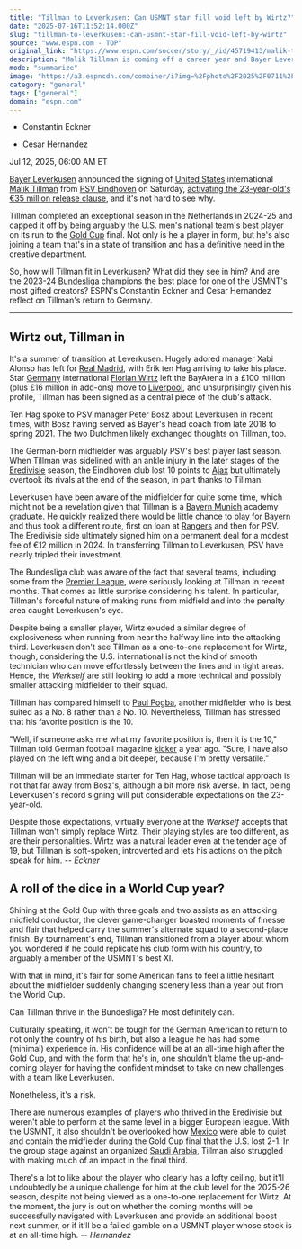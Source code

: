 ```yaml
---
title: "Tillman to Leverkusen: Can USMNT star fill void left by Wirtz?"
date: "2025-07-16T11:52:14.000Z"
slug: "tillman-to-leverkusen:-can-usmnt-star-fill-void-left-by-wirtz"
source: "www.espn.com - TOP"
original_link: "https://www.espn.com/soccer/story/_/id/45719413/malik-tillman-bayer-leverkusen-usmnt-star-fill-void-left-florian-wirtz"
description: "Malik Tillman is coming off a career year and Bayer Leverkusen are in transition. Is this a perfect match?"
mode: "summarize"
image: "https://a3.espncdn.com/combiner/i?img=%2Fphoto%2F2025%2F0711%2Fr1517858_1296x729_16%2D9.jpg"
category: "general"
tags: ["general"]
domain: "espn.com"
---
```

<div id="readability-page-1" class="page"><div><div><ul><li><p>Constantin Eckner</p></li><li><p>Cesar Hernandez</p></li></ul><p><span>Jul 12, 2025, 06:00 AM ET</span></p></div><p><a data-clubhouse-guid="483ec574-cb09-6d8f-e308-302d5d695d70" href="https://www.espn.com/soccer/team?id=131">Bayer Leverkusen</a> announced the signing of <a data-clubhouse-guid="e6b65d49-258c-b730-b7db-df75c6b1f714" href="https://www.espn.com/soccer/team?id=660">United States</a> international <a data-player-guid="fae326e6-8649-3a52-b980-b6ae39ea88e3" href="http://espn.com/soccer/player/_/id/301416/malik-tillman">Malik Tillman</a> from <a data-clubhouse-guid="6bca5a12-0a2e-45ef-82b0-b10bcf9c6ce5" href="https://www.espn.com/soccer/team?id=148">PSV Eindhoven</a> on Saturday, <a href="https://www.espn.com/soccer/story/_/id/45722002/usmnt-star-malik-tillman-joins-leverkusen-psv" target="_blank">activating the 23-year-old's €35 million release clause</a>, and it's not hard to see why.</p><p>Tillman completed an exceptional season in the Netherlands in 2024-25 and capped it off by being arguably the U.S. men's national team's best player on its run to the <a data-league-guid="64cf0d9a-e3a9-33b1-a6ad-64639a8bb51d" href="https://www.espn.com/soccer/league/_/name/CONCACAF.GOLD">Gold Cup</a> final. Not only is he a player in form, but he's also joining a team that's in a state of transition and has a definitive need in the creative department.</p><p>So, how will Tillman fit in Leverkusen? What did they see in him? And are the 2023-24 <a data-league-guid="30244926-00c4-3f69-8946-f8421c97ff71" href="https://www.espn.com/soccer/league/_/name/GER.1">Bundesliga</a> champions the best place for one of the USMNT's most gifted creators? ESPN's Constantin Eckner and Cesar Hernandez reflect on Tillman's return to Germany.</p><hr><h2>Wirtz out, Tillman in</h2><p>It's a summer of transition at Leverkusen. Hugely adored manager Xabi Alonso has left for <a data-clubhouse-guid="66434654-a8ba-a04c-98e5-6bbd0dbbb780" href="https://www.espn.com/soccer/team?id=86">Real Madrid</a>, with Erik ten Hag arriving to take his place. Star <a data-clubhouse-guid="de751eda-c32e-4714-1774-ff1ead8ca19b" href="https://www.espn.com/soccer/team?id=481">Germany</a> international <a data-player-guid="6fb5c533-f861-37b8-8315-0d57da82124f" href="http://espn.com/soccer/player/_/id/303748/florian-wirtz">Florian Wirtz</a> left the BayArena in a £100 million (plus £16 million in add-ons) move to <a data-clubhouse-guid="a47fbcec-c948-cf4c-9e41-3dfa37588c9c" href="https://www.espn.com/soccer/team?id=364">Liverpool</a>, and unsurprisingly given his profile, Tillman has been signed as a central piece of the club's attack.</p><p>Ten Hag spoke to PSV manager Peter Bosz about Leverkusen in recent times, with Bosz having served as Bayer's head coach from late 2018 to spring 2021. The two Dutchmen likely exchanged thoughts on Tillman, too.</p><p>The German-born midfielder was arguably PSV's best player last season. When Tillman was sidelined with an ankle injury in the later stages of the <a data-league-guid="e8c15234-75dd-3155-bea5-3a1d9edcfd27" href="https://www.espn.com/soccer/league/_/name/NED.1">Eredivisie</a> season, the Eindhoven club lost 10 points to <a data-clubhouse-guid="f2e03bd4-3ff5-f231-e1d6-4788d035b337" href="https://www.espn.com/soccer/team?id=139">Ajax</a> but ultimately overtook its rivals at the end of the season, in part thanks to Tillman.</p><p>Leverkusen have been aware of the midfielder for quite some time, which might not be a revelation given that Tillman is a <a data-clubhouse-guid="25b5e432-d3d2-939f-f73b-6e531a6fbd91" href="https://www.espn.com/soccer/team?id=132">Bayern Munich</a> academy graduate. He quickly realized there would be little chance to play for Bayern and thus took a different route, first on loan at <a href="https://www.espn.com/soccer/club/_/id/257/rangers">Rangers</a> and then for PSV. The Eredivisie side ultimately signed him on a permanent deal for a modest fee of €12 million in 2024. In transferring Tillman to Leverkusen, PSV have nearly tripled their investment.</p><p>The Bundesliga club was aware of the fact that several teams, including some from the <a data-league-guid="6949f3af-300c-35f1-beab-b95669eedd38" href="https://www.espn.com/soccer/league/_/name/ENG.1">Premier League</a>, were seriously looking at Tillman in recent months. That comes as little surprise considering his talent. In particular, Tillman's forceful nature of making runs from midfield and into the penalty area caught Leverkusen's eye.</p><p>Despite being a smaller player, Wirtz exuded a similar degree of explosiveness when running from near the halfway line into the attacking third. Leverkusen don't see Tillman as a one-to-one replacement for Wirtz, though, considering the U.S. international is not the kind of smooth technician who can move effortlessly between the lines and in tight areas. Hence, the <em>Werkself</em> are still looking to add a more technical and possibly smaller attacking midfielder to their squad.</p><p>Tillman has compared himself to <a data-player-guid="a7c70b38-08e3-f099-c65d-8427630a2464" href="http://espn.com/soccer/player/_/id/138860/paul-pogba">Paul Pogba</a>, another midfielder who is best suited as a No. 8 rather than a No. 10. Nevertheless, Tillman has stressed that his favorite position is the 10.</p><p>"Well, if someone asks me what my favorite position is, then it is the 10," Tillman told German football magazine <a href="https://www.kicker.de/tillman-im-interview-dortmund-wird-schon-sehen-was-hier-passiert-996763/artikel" target="_blank">kicker</a> a year ago. "Sure, I have also played on the left wing and a bit deeper, because I'm pretty versatile."</p><p>Tillman will be an immediate starter for Ten Hag, whose tactical approach is not that far away from Bosz's, although a bit more risk averse. In fact, being Leverkusen's record signing will put considerable expectations on the 23-year-old.</p><p>Despite those expectations, virtually everyone at the <em>Werkself</em> accepts that Tillman won't simply replace Wirtz. Their playing styles are too different, as are their personalities. Wirtz was a natural leader even at the tender age of 19, but Tillman is soft-spoken, introverted and lets his actions on the pitch speak for him. <em>-- Eckner</em></p><h2>A roll of the dice in a World Cup year?</h2><p>Shining at the Gold Cup with three goals and two assists as an attacking midfield conductor, the clever game-changer boasted moments of finesse and flair that helped carry the summer's alternate squad to a second-place finish. By tournament's end, Tillman transitioned from a player about whom you wondered if he could replicate his club form with his country, to arguably a member of the USMNT's best XI.</p><p>With that in mind, it's fair for some American fans to feel a little hesitant about the midfielder suddenly changing scenery less than a year out from the World Cup.</p><p>Can Tillman thrive in the Bundesliga? He most definitely can.</p><p>Culturally speaking, it won't be tough for the German American to return to not only the country of his birth, but also a league he has had some (minimal) experience in. His confidence will be at an all-time high after the Gold Cup, and with the form that he's in, one shouldn't blame the up-and-coming player for having the confident mindset to take on new challenges with a team like Leverkusen.</p><p>Nonetheless, it's a risk.</p><p>There are numerous examples of players who thrived in the Eredivisie but weren't able to perform at the same level in a bigger European league. With the USMNT, it also shouldn't be overlooked how <a data-clubhouse-guid="9e213fae-5b9d-d331-8b4b-33abdaf57b4f" href="https://www.espn.com/soccer/team?id=203">Mexico</a> were able to quiet and contain the midfielder during the Gold Cup final that the U.S. lost 2-1. In the group stage against an organized <a data-clubhouse-guid="a0bc2139-6270-6732-54a7-a49929b07c85" href="https://www.espn.com/soccer/team?id=655">Saudi Arabia</a>, Tillman also struggled with making much of an impact in the final third.</p><p>There's a lot to like about the player who clearly has a lofty ceiling, but it'll undoubtedly be a unique challenge for him at the club level for the 2025-26 season, despite not being viewed as a one-to-one replacement for Wirtz. At the moment, the jury is out on whether the coming months will be successfully navigated with Leverkusen and provide an additional boost next summer, or if it'll be a failed gamble on a USMNT player whose stock is at an all-time high. <em>-- Hernandez</em></p>
</div></div>